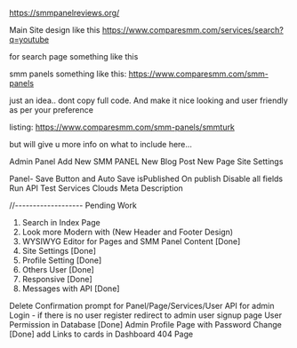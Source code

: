 https://smmpanelreviews.org/

Main Site design like this
https://www.comparesmm.com/services/search?q=youtube

for search page something like this

smm panels something like this: https://www.comparesmm.com/smm-panels

just an idea.. dont copy full code. And make it nice looking and user friendly as per your preference

listing: https://www.comparesmm.com/smm-panels/smmturk

but will give u more info on what to include here...


Admin Panel
Add New SMM PANEL
New Blog Post
New Page
Site Settings

Panel-
Save Button and Auto Save
isPublished
On publish Disable all fields
Run API Test
Services Clouds
Meta Description

//-------------------
Pending Work
1. Search in Index Page
2. Look more Modern with (New Header and Footer Design)
3. WYSIWYG Editor for Pages and SMM Panel Content [Done]
4. Site Settings [Done]
5. Profile Setting [Done]
6. Others User [Done]
7. Responsive [Done]
8. Messages with API [Done]

Delete Confirmation prompt for Panel/Page/Services/User
API for admin Login - if there is no user register redirect to admin user signup page
User Permission in Database  [Done]
Admin Profile Page with Password Change  [Done]
add Links to cards in Dashboard
404 Page